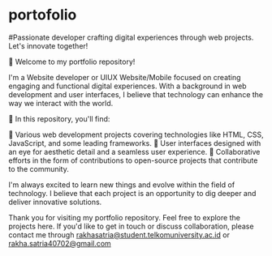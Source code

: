 # portofolio
#Passionate developer crafting digital experiences through web projects. Let's innovate together!

👋 Welcome to my portfolio repository!

I'm a Website developer or UIUX Website/Mobile focused on creating engaging and functional digital experiences. With a background in web development and user interfaces, I believe that technology can enhance the way we interact with the world.

💼 In this repository, you'll find:

🚀 Various web development projects covering technologies like HTML, CSS, JavaScript, and some leading frameworks.
🎨 User interfaces designed with an eye for aesthetic detail and a seamless user experience.
🔧 Collaborative efforts in the form of contributions to open-source projects that contribute to the community.

I'm always excited to learn new things and evolve within the field of technology. I believe that each project is an opportunity to dig deeper and deliver innovative solutions.

Thank you for visiting my portfolio repository. Feel free to explore the projects here. If you'd like to get in touch or discuss collaboration, please contact me through rakhasatria@student.telkomuniversity.ac.id or rakha.satria40702@gmail.com
